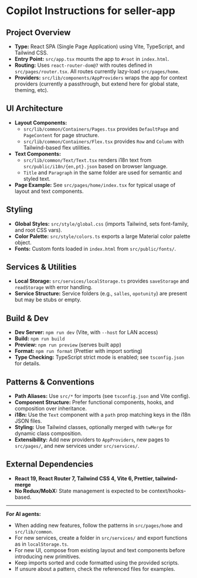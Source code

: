 # Copilot Instructions for seller-app

## Project Overview

- **Type:** React SPA (Single Page Application) using Vite, TypeScript, and Tailwind CSS.
- **Entry Point:** `src/app.tsx` mounts the app to `#root` in `index.html`.
- **Routing:** Uses `react-router-dom@7` with routes defined in `src/pages/router.tsx`. All routes currently lazy-load `src/pages/home`.
- **Providers:** `src/lib/components/AppProviders` wraps the app for context providers (currently a passthrough, but extend here for global state, theming, etc).

## UI Architecture

- **Layout Components:**
  - `src/lib/common/Containers/Pages.tsx` provides `DefaultPage` and `PageContent` for page structure.
  - `src/lib/common/Containers/Flex.tsx` provides `Row` and `Column` with Tailwind-based flex utilities.
- **Text Components:**
  - `src/lib/common/Text/Text.tsx` renders i18n text from `src/public/i18n/{en,pt}.json` based on browser language.
  - `Title` and `Paragraph` in the same folder are used for semantic and styled text.
- **Page Example:** See `src/pages/home/index.tsx` for typical usage of layout and text components.

## Styling

- **Global Styles:** `src/style/global.css` (imports Tailwind, sets font-family, and root CSS vars).
- **Color Palette:** `src/style/colors.ts` exports a large Material color palette object.
- **Fonts:** Custom fonts loaded in `index.html` from `src/public/fonts/`.

## Services & Utilities

- **Local Storage:** `src/services/localStorage.ts` provides `saveStorage` and `readStorage` with error handling.
- **Service Structure:** Service folders (e.g., `salles`, `opotunity`) are present but may be stubs or empty.

## Build & Dev

- **Dev Server:** `npm run dev` (Vite, with `--host` for LAN access)
- **Build:** `npm run build`
- **Preview:** `npm run preview` (serves built app)
- **Format:** `npm run format` (Prettier with import sorting)
- **Type Checking:** TypeScript strict mode is enabled; see `tsconfig.json` for details.

## Patterns & Conventions

- **Path Aliases:** Use `src/*` for imports (see `tsconfig.json` and Vite config).
- **Component Structure:** Prefer functional components, hooks, and composition over inheritance.
- **i18n:** Use the `Text` component with a `path` prop matching keys in the i18n JSON files.
- **Styling:** Use Tailwind classes, optionally merged with `twMerge` for dynamic class composition.
- **Extensibility:** Add new providers to `AppProviders`, new pages to `src/pages/`, and new services under `src/services/`.

## External Dependencies

- **React 19, React Router 7, Tailwind CSS 4, Vite 6, Prettier, tailwind-merge**
- **No Redux/MobX:** State management is expected to be context/hooks-based.

---

**For AI agents:**

- When adding new features, follow the patterns in `src/pages/home` and `src/lib/common`.
- For new services, create a folder in `src/services/` and export functions as in `localStorage.ts`.
- For new UI, compose from existing layout and text components before introducing new primitives.
- Keep imports sorted and code formatted using the provided scripts.
- If unsure about a pattern, check the referenced files for examples.
